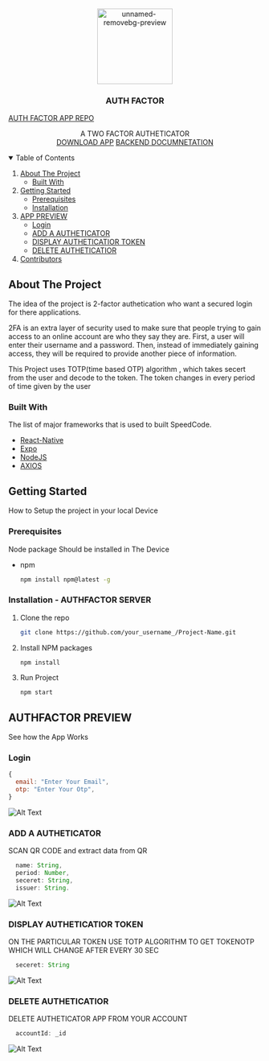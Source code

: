 


<!-- PROJECT LOGO -->
<br />
<p align="center">
  <a>
    <img src="https://i.ibb.co/g4Z0RmV/icon.png"  alt="unnamed-removebg-preview" width="150px" height:"150px">
  </a>

  <h3 align="center">AUTH FACTOR</h3>
   <a href="https://github.com/yogeshrdr/AUTHFACTOR">AUTH FACTOR APP REPO</a>
  <p align="center">
    A TWO FACTOR AUTHETICATOR
    <br />
    <a href="https://drive.google.com/file/d/1xueeENjHhpOvY__B7GvnWhjHx3iHoW23/view?usp=sharing">DOWNLOAD APP</a>
  <a href="https://lively-comet-301135.postman.co/documentation/15724742-7a3adca9-9f27-482d-9bd1-b3033988698d/publish?workspaceId=70eadbf4-888a-4f9f-812e-71996020657f">BACKEND DOCUMNETATION</a>
  </p>
  
</p>



<!-- TABLE OF CONTENTS -->
<details open="open">
  <summary>Table of Contents</summary>
  <ol>
    <li>
      <a href="#about-the-project">About The Project</a>
      <ul>
        <li><a href="#built-with">Built With</a></li>
      </ul>
    </li>
    <li>
      <a href="#getting-started">Getting Started</a>
      <ul>
        <li><a href="#prerequisites">Prerequisites</a></li>
        <li><a href="#installation">Installation</a></li>
      </ul>
    </li>
        <li>
      <a href="#website-preview">APP PREVIEW</a>
      <ul>
        <li><a href="#login">Login</a></li>
        <li><a href="#add">ADD A AUTHETICATOR</a></li>
        <li><a href="#dis">DISPLAY AUTHETICATIOR TOKEN</a></li>
        <li><a href="#del">DELETE AUTHETICATIOR</a></li>
      </ul>
    </li>
    <li><a href="#contributors">Contributors</a></li>
  </ol>
</details>



<!-- ABOUT THE PROJECT -->
## About The Project
The idea of the project is 2-factor authetication who want a secured login for there applications.

2FA is an extra layer of security used to make sure that people trying to gain access to an online account are who they say they are. First, a user will enter their username and a password. Then, instead of immediately gaining access, they will be required to provide another piece of information.

This Project uses TOTP(time based OTP) algorithm , which takes secert from the user and decode to the token.
The token changes in every period of time given by the user

### Built With

The list of major frameworks that is used to built SpeedCode.
* [React-Native](https://getbootstrap.com)
* [Expo](https://getbootstrap.com)
* [NodeJS](https://getbootstrap.com)
* [AXIOS](https://getbootstrap.com)


<!-- GETTING STARTED -->
## Getting Started

How to Setup the project in your local Device

### Prerequisites

Node package Should be installed in The Device
* npm
  ```sh
  npm install npm@latest -g
  ```

### Installation - AUTHFACTOR SERVER


1. Clone the repo
   ```sh
   git clone https://github.com/your_username_/Project-Name.git
   ```
2. Install NPM packages
   ```sh
   npm install
   ```
4. Run Project
   ```sh
   npm start
   ```

<!-- Website Preview -->
## AUTHFACTOR PREVIEW
See how the App Works

###  Login

  ```js
  {
    email: "Enter Your Email",
    otp: "Enter Your Otp",
  }
  ```
  ![Alt Text](https://media.giphy.com/media/NfKUo7NJpDC6fSE7Zg/giphy.gif?cid=790b76113afdffcfeff9b45adce29f5f46434ba1d588f7e6&rid=giphy.gif&ct=g)

### ADD A AUTHETICATOR
SCAN QR CODE and extract data from QR
```js
  name: String,
  period: Number,
  seceret: String,
  issuer: String.
```
   ![Alt Text](https://media.giphy.com/media/kgiCeZ7vLdTmx6rLI1/giphy.gif?cid=790b76113afdffcfeff9b45adce29f5f46434ba1d588f7e6&rid=giphy.gif&ct=g)
     
### DISPLAY AUTHETICATIOR TOKEN
ON THE PARTICULAR TOKEN USE TOTP ALGORITHM TO GET TOKENOTP WHICH WILL CHANGE AFTER EVERY 30 SEC
```js
  seceret: String
```

![Alt Text](https://media.giphy.com/media/2k8SyE1T9hgc1P15uG/giphy.gif?cid=790b76117b24005a16354b6a92af4e1a88d26a0b58108963&rid=giphy.gif&ct=g)
    
### DELETE AUTHETICATIOR
DELETE AUTHETICATOR APP FROM YOUR ACCOUNT
```js
  accountId: _id
```

![Alt Text](https://media.giphy.com/media/bvj7AzJGa0dcbbVKwH/giphy.gif?cid=790b76111a5a1183a9353b62d2ed4937a9fce45bd54052d4&rid=giphy.gif&ct=g)





